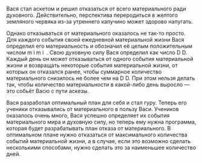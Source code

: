 Вася стал аскетом и решил отказаться от всего материального ради духовного. Действительно, перспектива переродиться в желтого земляного червяка из-за утреннего капучино может здорово напугать.

Однако отказываться от материального оказалось не так-то просто. Для каждого события своей ежедневной материальной жизни Вася определил его материальность и обозначил её целым положительным числом 
m
i
m 
i
​
 . Свою духовную силу Вася определил как число 
D
D. Каждый день он может отказываться от одного события материальной жизни и возвращать некоторые события материальной жизни, от которых он отказался ранее, чтобы суммарное количество материального снизилось не более чем на 
D
D. При этом нельзя делать так, чтобы количество материальности в какой-либо день выросло — это собьёт Васю с пути аскезы.

Вася разработал оптимальный план для себя и стал гуру. Теперь его ученики отказывались от материального в пользу Васи. Учеников оказалось очень много, Вася успешно определяет их события материального мира и духовную силу, но теперь ему нужна программа, которая будет разрабатывать план отказа от материального. В оптимальном плане нужно отказаться от максимального количества событий материальной жизни, а в случае, если это возможно сделать несколькими способами, нужно сделать это за наименьшее количество дней.